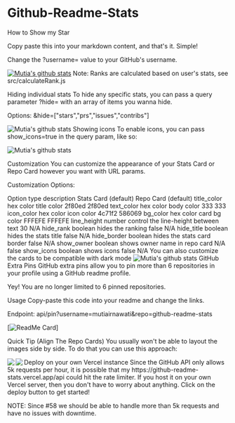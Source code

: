 # Github-Readme-Stats
How to Show my Star

Copy paste this into your markdown content, and that's it. Simple!

Change the ?username= value to your GitHub's username.

[![Mutia's github stats](https://github-readme-stats.vercel.app/api?username=mutiairnawati)](https://github.com/mutiairnawati/github-readme-stats)
Note: Ranks are calculated based on user's stats, see src/calculateRank.js

Hiding individual stats
To hide any specific stats, you can pass a query parameter ?hide= with an array of items you wanna hide.

Options: &hide=["stars","prs","issues","contribs"]

![Mutia's github stats](https://github-readme-stats.vercel.app/api?username=mutiairnawati&hide=["contribs","prs"])
Showing icons
To enable icons, you can pass show_icons=true in the query param, like so:

![Mutia's github stats](https://github-readme-stats.vercel.app/api?username=mutiairnawati&show_icons=true)

Customization
You can customize the appearance of your Stats Card or Repo Card however you want with URL params.

Customization Options:

Option	type	description	Stats Card (default)	Repo Card (default)
title_color	hex color	title color	2f80ed	2f80ed
text_color	hex color	body color	333	333
icon_color	hex color	icon color	4c71f2	586069
bg_color	hex color	card bg color	FFFEFE	FFFEFE
line_height	number	control the line-height between text	30	N/A
hide_rank	boolean	hides the ranking	false	N/A
hide_title	boolean	hides the stats title	false	N/A
hide_border	boolean	hides the stats card border	false	N/A
show_owner	boolean	shows owner name in repo card	N/A	false
show_icons	boolean	shows icons	false	N/A
You can also customize the cards to be compatible with dark mode
![Mutia's github stats](https://github-readme-stats.vercel.app/api?username=mutiairnawati&show_icons=true&title_color=fff&icon_color=79ff97&text_color=9f9f9f&bg_color=151515)
GitHub Extra Pins
GitHub extra pins allow you to pin more than 6 repositories in your profile using a GitHub readme profile.

Yey! You are no longer limited to 6 pinned repositories.

Usage
Copy-paste this code into your readme and change the links.

Endpoint: api/pin?username=mutiairnawati&repo=github-readme-stats

[![ReadMe Card](https://github-readme-stats.vercel.app/api/pin/?username=mutiairnawati&repo=github-readme-stats)]

Quick Tip (Align The Repo Cards)
You usually won't be able to layout the images side by side. To do that you can use this approach:

<a href="https://github.com/anuraghazra/github-readme-stats">
  <img align="left" src="https://github-readme-stats.vercel.app/api/pin/?username=mutiairnawati&repo=github-readme-stats" />
</a>
<a href="https://github.com/anuraghazra/convoychat">
  <img align="left" src="https://github-readme-stats.vercel.app/api/pin/?username=mutiairnawati&repo=convoychat" />
</a>
Deploy on your own Vercel instance
Since the GitHub API only allows 5k requests per hour, it is possible that my https://github-readme-stats.vercel.app/api could hit the rate limiter. If you host it on your own Vercel server, then you don't have to worry about anything. Click on the deploy button to get started!

NOTE: Since #58 we should be able to handle more than 5k requests and have no issues with downtime.
